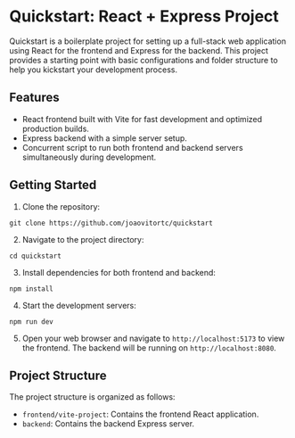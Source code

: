 Quickstart: React + Express Project
====================================

Quickstart is a boilerplate project for setting up a full-stack web application using React for the frontend and Express for the backend. This project provides a starting point with basic configurations and folder structure to help you kickstart your development process.

Features
--------

- React frontend built with Vite for fast development and optimized production builds.
- Express backend with a simple server setup.
- Concurrent script to run both frontend and backend servers simultaneously during development.

Getting Started
---------------

1. Clone the repository:

```git clone https://github.com/joaovitortc/quickstart```

2. Navigate to the project directory:

```cd quickstart```

3. Install dependencies for both frontend and backend:

```npm install```

4. Start the development servers:

```npm run dev```

5. Open your web browser and navigate to `http://localhost:5173` to view the frontend. The backend will be running on `http://localhost:8080`.

Project Structure
-----------------

The project structure is organized as follows:

- `frontend/vite-project`: Contains the frontend React application.
- `backend`: Contains the backend Express server.



